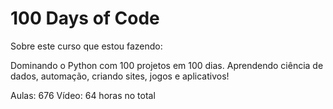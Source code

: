 # 100 Days of Code
 Sobre este curso que estou fazendo:

 Dominando o Python com 100 projetos em 100 dias. Aprendendo ciência de dados, automação, criando sites, jogos e aplicativos!

Aulas: 676
Vídeo: 64 horas no total
